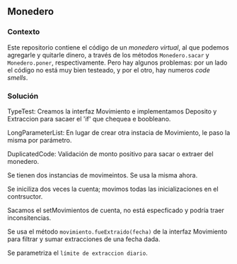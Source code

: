 ## Monedero

### Contexto

Este repositorio contiene el código de un _monedero virtual_, al que podemos agregarle y quitarle dinero, a través
de los métodos `Monedero.sacar` y `Monedero.poner`, respectivamente.
Pero hay algunos problemas: por un lado el código no está muy bien testeado, y por el otro, hay numeros _code smells_.

### Solución

TypeTest: Creamos la interfaz Movimiento e implementamos Deposito y Extraccion para sacaer el 'if' que chequea e
boobleano.

LongParameterList: En lugar de crear otra instacia de Movimiento, le paso la misma por parámetro.

DuplicatedCode: Validación de monto positivo para sacar o extraer del monedero.

Se tienen dos instancias de movimeintos. Se usa la misma ahora.

Se iniciliza dos veces la cuenta; movimos todas las inicializaciones en el contrsuctor.

Sacamos el setMovimientos de cuenta, no está especficado y podría traer inconsitencias.

Se usa el método `movimiento.fueExtraido(fecha)` de la interfaz Movimiento para filtrar y sumar extracciones de una
fecha dada.

Se parametriza el `límite de extraccion diario`.
